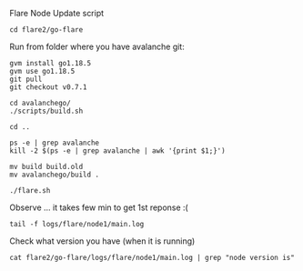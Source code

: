 Flare Node Update script



```
cd flare2/go-flare
```

Run from folder where you have avalanche git:
```
gvm install go1.18.5
gvm use go1.18.5
git pull
git checkout v0.7.1

cd avalanchego/
./scripts/build.sh

cd ..

ps -e | grep avalanche
kill -2 $(ps -e | grep avalanche | awk '{print $1;}')

mv build build.old
mv avalanchego/build .

./flare.sh
```


Observe ... it takes few min to get 1st reponse :(

```
tail -f logs/flare/node1/main.log
```



Check what version you have (when it is running)

```
cat flare2/go-flare/logs/flare/node1/main.log | grep "node version is"
```

